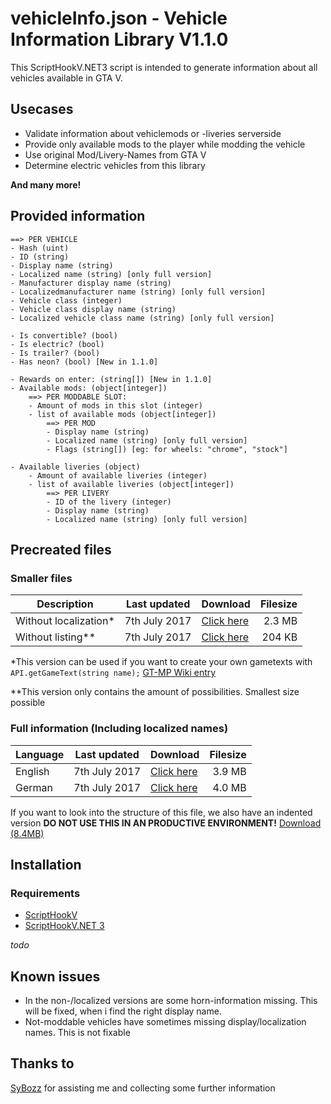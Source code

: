 # vehicleInfo.json - Vehicle Information Library V1.1.0
This ScriptHookV.NET3 script is intended to generate information about all vehicles available in GTA V. 

## Usecases
* Validate information about vehiclemods or -liveries serverside
* Provide only available mods to the player while modding the vehicle
* Use original Mod/Livery-Names from GTA V
* Determine electric vehicles from this library

**And many more!**

## Provided information
```
==> PER VEHICLE
- Hash (uint)
- ID (string)
- Display name (string)
- Localized name (string) [only full version]
- Manufacturer display name (string) 
- Localizedmanufacturer name (string) [only full version]
​- Vehicle class (integer)
​- Vehicle class display name (string)
​- Localized vehicle class name (string) [only full version]
​
- Is convertible? (bool)
- Is electric? (bool)
​- Is trailer? (bool)​
​- Has neon? (bool) [New in 1.1.0]​
​
​- Rewards on enter: (string[]) [New in 1.1.0]
​- Available mods: (object[integer]​​)
​    ==> PER MODDABLE SLOT:
​    - Amount of mods in this slot (integer)
​    - list of available mods (object[integer])
​        ==> PER MOD
​        - Display name (string)
​        - Localized name (string) [only full version]
​        - Flags (string[]) [eg: for wheels: "chrome", "stock"]
​
​- Available liveries (object)
​    - Amount of available liveries (integer)
​    - list of available liveries (object[integer])
​        ==> PER LIVERY
​        - ID of the livery (integer)
​        - Display name (string)
​        - Localized name (string) [only full version]
```

## Precreated files
### Smaller files

Description | Last updated | Download | Filesize
--- | --- | --- | ---:
Without localization* | 7th July 2017 | [Click here](https://github.com/Micky5991/GT-MP-vehicleInfo/releases/download/V1.1.0/vehicleInfo.noloc.json) | 2.3 MB
Without listing** | 7th July 2017 | [Click here](https://github.com/Micky5991/GT-MP-vehicleInfo/releases/download/V1.1.0/vehicleInfo.nolist.json) | 204 KB

*This version can be used if you want to create your own gametexts with `API.getGameText(string name);` [GT-MP Wiki entry](https://wiki.gt-mp.net/index.php?title=GetGameText)

**This version only contains the amount of possibilities. Smallest size possible

### Full information (Including localized names)

Language | Last updated | Download | Filesize
--- | --- | --- | ---:
English | 7th July 2017 | [Click here](https://github.com/Micky5991/GT-MP-vehicleInfo/releases/download/V1.1.0/vehicleInfo-en.full.json) | 3.9 MB
German | 7th July 2017 | [Click here](https://github.com/Micky5991/GT-MP-vehicleInfo/releases/download/V1.1.0/vehicleInfo-de.full.json) | 4.0 MB

If you want to look into the structure of this file, we also have an indented version **DO NOT USE THIS IN AN PRODUCTIVE ENVIRONMENT!**
[Download (8.4MB)](https://github.com/Micky5991/GT-MP-vehicleInfo/releases/download/V1.1.0/vehicleInfo.ind.json)

## Installation
### Requirements
- [ScriptHookV](http://www.dev-c.com/gtav/scripthookv/)
- [ScriptHookV.NET 3](https://github.com/crosire/scripthookvdotnet)

_todo_

## Known issues
* In the non-/localized versions are some horn-information missing. This will be fixed, when i find the right display name.
* Not-moddable vehicles have sometimes missing display/localization names. This is not fixable

## Thanks to
[SyBozz](https://gt-mp.net/user/2198-sybozz/) for assisting me and collecting some further information

